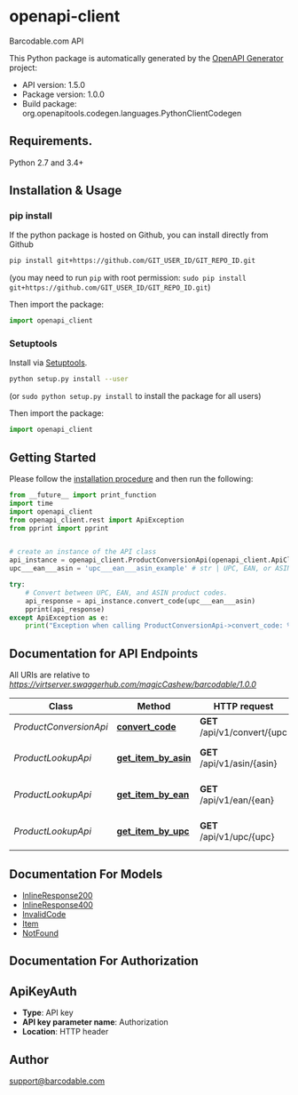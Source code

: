 # openapi-client
Barcodable.com API

This Python package is automatically generated by the [OpenAPI Generator](https://openapi-generator.tech) project:

- API version: 1.5.0
- Package version: 1.0.0
- Build package: org.openapitools.codegen.languages.PythonClientCodegen

## Requirements.

Python 2.7 and 3.4+

## Installation & Usage
### pip install

If the python package is hosted on Github, you can install directly from Github

```sh
pip install git+https://github.com/GIT_USER_ID/GIT_REPO_ID.git
```
(you may need to run `pip` with root permission: `sudo pip install git+https://github.com/GIT_USER_ID/GIT_REPO_ID.git`)

Then import the package:
```python
import openapi_client 
```

### Setuptools

Install via [Setuptools](http://pypi.python.org/pypi/setuptools).

```sh
python setup.py install --user
```
(or `sudo python setup.py install` to install the package for all users)

Then import the package:
```python
import openapi_client
```

## Getting Started

Please follow the [installation procedure](#installation--usage) and then run the following:

```python
from __future__ import print_function
import time
import openapi_client
from openapi_client.rest import ApiException
from pprint import pprint


# create an instance of the API class
api_instance = openapi_client.ProductConversionApi(openapi_client.ApiClient(configuration))
upc___ean___asin = 'upc___ean___asin_example' # str | UPC, EAN, or ASIN

try:
    # Convert between UPC, EAN, and ASIN product codes.
    api_response = api_instance.convert_code(upc___ean___asin)
    pprint(api_response)
except ApiException as e:
    print("Exception when calling ProductConversionApi->convert_code: %s\n" % e)

```

## Documentation for API Endpoints

All URIs are relative to *https://virtserver.swaggerhub.com/magicCashew/barcodable/1.0.0*

Class | Method | HTTP request | Description
------------ | ------------- | ------------- | -------------
*ProductConversionApi* | [**convert_code**](docs/ProductConversionApi.md#convert_code) | **GET** /api/v1/convert/{upc | ean | asin} | Convert between UPC, EAN, and ASIN product codes.
*ProductLookupApi* | [**get_item_by_asin**](docs/ProductLookupApi.md#get_item_by_asin) | **GET** /api/v1/asin/{asin} | Find item by asin code
*ProductLookupApi* | [**get_item_by_ean**](docs/ProductLookupApi.md#get_item_by_ean) | **GET** /api/v1/ean/{ean} | Find item by UPC code
*ProductLookupApi* | [**get_item_by_upc**](docs/ProductLookupApi.md#get_item_by_upc) | **GET** /api/v1/upc/{upc} | Find item by UPC code


## Documentation For Models

 - [InlineResponse200](docs/InlineResponse200.md)
 - [InlineResponse400](docs/InlineResponse400.md)
 - [InvalidCode](docs/InvalidCode.md)
 - [Item](docs/Item.md)
 - [NotFound](docs/NotFound.md)


## Documentation For Authorization


## ApiKeyAuth

- **Type**: API key
- **API key parameter name**: Authorization
- **Location**: HTTP header


## Author

support@barcodable.com


